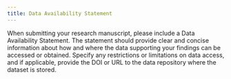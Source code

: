 ```yaml
---
title: Data Availability Statement
---
```


When submitting your research manuscript, please include a Data Availability Statement. The statement should provide clear and concise information about how and where the data supporting your findings can be accessed or obtained. Specify any restrictions or limitations on data access, and if applicable, provide the DOI or URL to the data repository where the dataset is stored.
